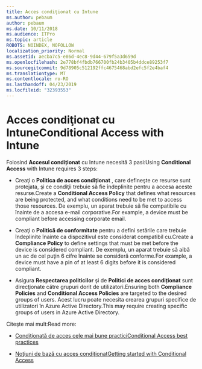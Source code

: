 ```yaml
---
title: Acces condiţionat cu Intune
ms.author: pebaum
author: pebaum
ms.date: 10/11/2018
ms.audience: ITPro
ms.topic: article
ROBOTS: NOINDEX, NOFOLLOW
localization_priority: Normal
ms.assetid: aecba7c5-e86d-4ec8-9d44-679f5a3d659d
ms.openlocfilehash: 2e778bf4fbdb766700fb24b3405b4ddce89253f7
ms.sourcegitcommit: 9d78905c512192ffc4675468abd2efc5f2e4baf4
ms.translationtype: MT
ms.contentlocale: ro-RO
ms.lasthandoff: 04/23/2019
ms.locfileid: "32393553"
---
```

# <a name="conditional-access-with-intune"></a><span data-ttu-id="78fa2-102">Acces condiţionat cu Intune</span><span class="sxs-lookup"><span data-stu-id="78fa2-102">Conditional Access with Intune</span></span>

<span data-ttu-id="78fa2-103">Folosind **Accesul condiționat** cu Intune necesită 3 pasi:</span><span class="sxs-lookup"><span data-stu-id="78fa2-103">Using **Conditional Access** with Intune requires 3 steps:</span></span> 
  
- <span data-ttu-id="78fa2-104">Creaţi o **Politica de acces condiționat** , care defineşte ce resurse sunt protejata, şi ce condiţii trebuie să fie îndeplinite pentru a accesa aceste resurse.</span><span class="sxs-lookup"><span data-stu-id="78fa2-104">Create a **Conditional Access Policy** that defines what resources are being protected, and what conditions need to be met to access those resources.</span></span> <span data-ttu-id="78fa2-105">De exemplu, un aparat trebuie să fie compatibile cu înainte de a accesa e-mail corporative.</span><span class="sxs-lookup"><span data-stu-id="78fa2-105">For example, a device must be compliant before accessing corporate email.</span></span> 
    
- <span data-ttu-id="78fa2-106">Creaţi o **Politică de conformitate** pentru a defini setările care trebuie îndeplinite înainte ca dispozitivul este considerat compatibil cu.</span><span class="sxs-lookup"><span data-stu-id="78fa2-106">Create a **Compliance Policy** to define settings that must be met before the device is considered compliant.</span></span> <span data-ttu-id="78fa2-107">De exemplu, un aparat trebuie să aibă un ac de cel puţin 6 cifre înainte se consideră conforme.</span><span class="sxs-lookup"><span data-stu-id="78fa2-107">For example, a device must have a pin of at least 6 digits before it is considered compliant.</span></span> 
    
- <span data-ttu-id="78fa2-108">Asigura **Respectarea politicilor** şi de **Politici de acces condiționat** sunt direcţionate către grupuri dorit de utilizatori.</span><span class="sxs-lookup"><span data-stu-id="78fa2-108">Ensuring both **Compliance Policies** and **Conditional Access Policies** are targeted to the desired groups of users.</span></span> <span data-ttu-id="78fa2-109">Acest lucru poate necesita crearea grupuri specifice de utilizatori în Azure Active Directory.</span><span class="sxs-lookup"><span data-stu-id="78fa2-109">This may require creating specific groups of users in Azure Active Directory.</span></span> 
    
<span data-ttu-id="78fa2-110">Citeşte mai mult:</span><span class="sxs-lookup"><span data-stu-id="78fa2-110">Read more:</span></span>
  
- [<span data-ttu-id="78fa2-111">Condiţionată de acces cele mai bune practici</span><span class="sxs-lookup"><span data-stu-id="78fa2-111">Conditional Access best practices</span></span>](https://docs.microsoft.com/azure/active-directory/conditional-access/best-practices)
    
- [<span data-ttu-id="78fa2-112">Noţiuni de bază cu acces condiționat</span><span class="sxs-lookup"><span data-stu-id="78fa2-112">Getting started with Conditional Access </span></span>](https://docs.microsoft.com/azure/active-directory/active-directory-conditional-access-azure-portal-get-started)
    

